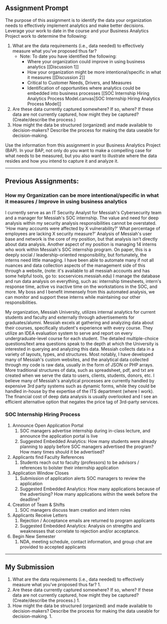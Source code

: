 ## Assignment Prompt
The purpose of this assignment is to identify the data your organization needs to effectively implement analytics and make better decisions. Leverage your work to date in the course and your Business Analytics Project work to determine the following:

1. What are the data requirements (i.e., data needed) to effectively measure what you've proposed thus far?
    - Note: To date you have identified the following:
        - Where your organization could improve in using business analytics [[Discussion 1]]
        - How your organization might be more intentional/specific in what it measures [[Discussion 2]]
        - Critical to Customer Needs, Drivers, and Measures
        - Identification of opportunities where analytics could be embedded into business processes [[SOC Internship Hiring Analytics Process Model.canvas|SOC Internship Hiring Analytics Process Model]]
2. Are these data currently captured somewhere? If so, where? If these data are not currently captured, how might they be captured? (Create/describe the process.)
3. How might the data be structured (organized) and made available to decision-makers? Describe the process for making the data useable for decision-making.

Use the information from this assignment in your Business Analytics Project (BAP). In your BAP, not only do you want to make a compelling case for what needs to be measured, but you also want to illustrate where the data resides and how you intend to capture it and analyze it.

---
## Previous Assignments:
### How my Organization can be more intentional/specific in what it measures / Improve in using business analytics

I currently serve as an IT Security Analyst for Messiah's Cybersecurity team and a manager for Messiah's SOC internship. The value and need for deep analysis within my security analysis responsibilities cannot be overstated. 'How many accounts were affected by X vulnerability?' What percentage of employees are lacking X security measure?' Analysis of Messiah's user base and network is the core of my position, but that analysis isn't directly about data analysis. Another aspect of my position is managing 14 interns who work within Messiah's SOC internship program. On paper, this is a deeply social / leadership-oriented responsibility, but fortunately, the interns need little managing. I have been able to automate many if not all nuances and data collection aspects of the management side of this through a website, (note: it's available to all messiah accounts and has some helpful tools, go to: socservices.messiah.edu) I manage the database and run data analysis on everything, such as: internship timesheets, intern's response time, active vs inactive time on the workstations in the SOC, and more. My boss and I benefit immensely from this automated analysis, we can monitor and support these interns while maintaining our other responsibilities.

My organization, Messiah University, utilizes internal analytics for current students and faculty and externally through advertisements for graduates/alumni. Messiah excels at gathering and analyzing data about their courses, specifically student's experience with every course. They utilize an IDEA evaluation system to serve and report on every undergraduate-level course for each student. The detailed multiple-choice questions/text area questions speak to the depth at which the University is interested in querying and analyzing this data. Messiah collects data in a variety of layouts, types, and structures. Most notably, I have developed many of Messiah's custom websites, and the analytical data collected through my code is raw data, usually in the form of JSON or PHP arrays. More traditional structures of data, such as spreadsheet, pdf, and txt are created when we serve the data to users, clients, students, donors, etc. I believe many of Messiah's analytical processes are currently handled by expensive 3rd party systems such as dynamic forms, while they could be handled in-house by the expertise of the ITS department (where I work). The financial cost of deep data analysis is usually overlooked and I see an efficient alternative option that negates the price tag of 3rd-party services.

### SOC Internship Hiring Process
1. Announce Open Application Portal
	1. SOC managers advertise internship during in-class lecture, and announce the application portal is live
	2. Suggested Embedded Analytics: How many students were already planning to apply before SOC managers advertised the program? How many times should it be advertised?
2. Applicants find Faculty References
	1. Students reach out to faculty (professors) to be advisors / references to bolster their internship application
3. Application Window Closes
	1. Submission of application alerts SOC managers to review the application
	2. Suggested Embedded Analytics: How many applications because of the advertising? How many applications within the week before the deadline?
4. Creation of Team & Shifts
	1. SOC managers discuss team creation and intern roles
5. Applicants Receive Letters
	1. Rejection / Acceptance emails are returned to program applicants
	2. Suggested Embedded Analytics: Analysis on strengths and weaknesses that correlate to rejection and/or acceptance.
6. Begin New Semester
	1. NDA, meeting schedule, contact information, and group chat are provided to accepted applicants

---

## My Submission

1. What are the data requirements (i.e., data needed) to effectively measure what you've proposed thus far?
	1. 
2. Are these data currently captured somewhere? If so, where? If these data are not currently captured, how might they be captured? (Create/describe the process.)
	1. 
3. How might the data be structured (organized) and made available to decision-makers? Describe the process for making the data useable for decision-making.
	1. 